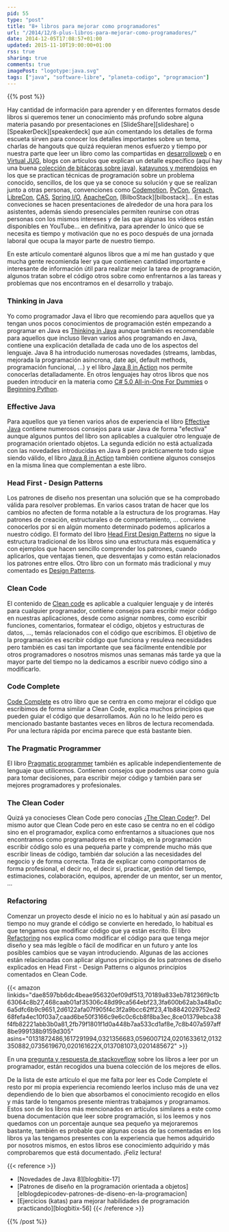 ```yaml
---
pid: 55
type: "post"
title: "8+ libros para mejorar como programadores"
url: "/2014/12/8-plus-libros-para-mejorar-como-programadores/"
date: 2014-12-05T17:08:57+01:00
updated: 2015-11-10T19:00:00+01:00
rss: true
sharing: true
comments: true
imagePost: "logotype:java.svg"
tags: ["java", "software-libre", "planeta-codigo", "programacion"]
---
```


{{% post %}}

Hay cantidad de información para aprender y en diferentes formatos desde libros si queremos tener un conocimiento más profundo sobre alguna materia pasando por presentaciones en [SlideShare][slideshare] o [SpeakerDeck][speakerdeck] que aún comentando los detalles de forma escueta sirven para conocer los detalles importantes sobre un tema, charlas de hangouts que quizá requieran menos esfuerzo y tiempo por nuestra parte que leer un libro como las compartidas en [desarrolloweb](https://www.desarrolloweb.com/) o en [Virtual JUG](http://virtualjug.com/), blogs con artículos que explican un detalle específico (aquí hay una buena [colección de bitácoras sobre java](https://www.baeldung.com/java-blogs)), [katayunos y merendojos](http://katayunos.com/) en los que se practican técnicas de programación sobre un problema conocido, sencillos, de los que ya se conoce su solución y que se realizan junto a otras personas, convenciones como [Codemotion](http://www.codemotion.es/), [PyCon](https://es.pycon.org/), [Greach](https://greachconf.com/), [LibreCon](http://www.librecon.io/), [CAS](http://agile-spain.org), [Spring I/O](http://www.springio.net/), [ApacheCon](http://apachecon.com/), [BilboStack][bilbostack]... En estas conveciones se hacen presentaciones de alrededor de una hora para los asistentes, además siendo presenciales permiten reunirse con otras personas con los mismos intereses y de las que algunas los vídeos están disponibles en YouTube... en definitiva, para aprender lo único que se necesita es tiempo y motivación que no es poco después de una jornada laboral que ocupa la mayor parte de nuestro tiempo.

En este artículo comentaré algunos libros que a mí me han gustado y que mucha gente recomienda leer ya que contienen cantidad importante e interesante de información útil para realizar mejor la tarea de programación, algunos tratan sobre el código otros sobre como enfrentarnos a las tareas y problemas que nos encontramos en el desarrollo y trabajo.

### Thinking in Java

Yo como programador Java el libro que recomiendo para aquellos que ya tengan unos pocos conocimientos de programación estén empezando a programar en Java es [Thinking in Java](https://amzn.to/2Qo38qQ) aunque también es recomendable para aquellos que incluso llevan varios años programando en Java, contiene una explicación detallada de cada uno de los aspectos del lenguaje. Java 8 ha introducido numerosas novedades (streams, lambdas, mejorada la programación asíncrona, date api, default methods, programación funcional, ...) y el libro [Java 8 in Action](https://amzn.to/2ZThJxJ) nos permite conocerlas detalladamente. En otros lenguajes hay otros libros que nos pueden introducir en la materia como [C# 5.0 All-in-One For Dummies](https://amzn.to/39GxlsU) o [Beginning Python](https://amzn.to/35oMxHG).

### Effective Java

Para aquellos que ya tienen varios años de experiencia el libro [Effective Java](https://amzn.to/39C8Ehn) contiene numerosos consejos para usar Java de forma "efectiva" aunque algunos puntos del libro son aplicables a cualquier otro lenguaje de programación orientado objetos. La segunda edición no está actualizada con las novedades introducidas en Java 8 pero prácticamente todo sigue siendo válido, el libro <a href="v">Java 8 in Action</a> también contiene algunos consejos en la misma linea que complementan a este libro.

### Head First - Design Patterns

Los patrones de diseño nos presentan una solución que se ha comprobado válida para resolver problemas. En varios casos tratan de hacer que los cambios no afecten de forma notable a la estructura de los programas. Hay patrones de creación, estructurales o de comportamiento, ... conviene conocerlos por si en algún momento determinado podemos aplicarlos a nuestro código. El formato del libro [Head First Design Patterns](https://amzn.to/37GFpYV) no sigue la estructura tradicional de los libros sino una estructura más esquemática y con ejemplos que hacen sencillo comprender los patrones, cuando aplicarlos, que ventajas tienen, que desventajas y como están relacionados los patrones entre ellos. Otro libro con un formato más tradicional y muy comentado es [Design Patterns](https://amzn.to/36qiq3P).

### Clean Code

El contenido de [Clean code](https://amzn.to/2T0L5IS) es aplicable a cualquier lenguaje y de interés para cualquier programador, contiene consejos para escribir mejor código en nuestras aplicaciones, desde como asignar nombres, como escribir funciones, comentarios, formatear el código, objetos y estructuras de datos, ..., temás relacionados con el código que escribimos. El objetivo de la programación es escribir código que funciona y resuleva necesidades pero también es casi tan importante que sea fácilmente entendible por otros programadores o nosotros mismos unas semanas más tarde ya que la mayor parte del tiempo no la dedicamos a escribir nuevo código sino a modificarlo.

### Code Complete

[Code Complete](https://amzn.to/37Gh59B) es otro libro que se centra en como mejorar el código que escribimos de forma similar a Clean Code, explica muchos principios que pueden guiar el código que desarrollamos. Aún no lo he leído pero es mencionado bastante bastantes veces en libros de lectura recomendada. Por una lectura rápida por encima parece que está bastante bien.

### The Pragmatic Programmer

El libro [Pragmatic programmer](https://amzn.to/2MXRVuZ) también es aplicable independientemente de lenguaje que utilicemos. Contienen consejos que podemos usar como guía para tomar decisiones, para escribir mejor código y también para ser mejores programadores y profesionales.

### The Clean Coder

Quizá ya conocieses Clean Code pero conocías ¿[The Clean Coder](https://amzn.to/2MXB4II)?. Del mismo autor que Clean Code pero en este caso se centra no en el código sino en el programador, explica como enfrentarnos a situaciones que nos encontramos como programadores en el trabajo, en la programación escribir código solo es una pequeña parte y comprende mucho más que escribir lineas de código, también dar solución a las necesidades del negocio y de forma correcta. Trata de explicar como comportarnos de forma profesional, el decir no, el decir sí, practicar, gestión del tiempo, estimaciones, colaboración, equipos, aprender de un mentor, ser un mentor, ...

### Refactoring

Comenzar un proyecto desde el inicio no es lo habitual y aún así pasado un tiempo no muy grande el código se convierte en heredado, lo habitual es que tengamos que modificar código que ya están escrito. El libro [Refactoring](https://amzn.to/39CyVMm) nos explica como modificar el código para que tenga mejor diseño y sea más legible o fácil de modificar en un futuro y ante los posibles cambios que se vayan introduciendo. Algunas de las acciones están relacionadas con aplicar algunos principios de los patrones de diseño explicados en Head First - Design Patterns o algunos principios comentados en Clean Code.

{{< amazon
    linkids="dae8597bb6dc4beae956320ef09df513,70189a833eb781236f9c1b63064c8b27,468caab01af35306c48d99ca564ebf23,3fa600b62ab3a48a0c6a5dfc6b9c9651,2d6122afa07f905f4c3f2a9bcc62ff23,41b8842029752ed268fefa4ec10f03a7,caad6be50f3166c9e6c0c6cb8f8ba3ec,8ce01379ebca38f4fb82221abb3b0a81,2fb79f1801f1d0a448b7aa533cd1af8e,7c8b407a597aff8be999138b9159d305"
    asins="0131872486,1617291994,0321356683,0596007124,0201633612,0132350882,0735619670,020161622X,0137081073,0201485672" >}}

En una [pregunta y respuesta de stackoveflow](https://stackoverflow.com/questions/1711/what-is-the-single-most-influential-book-every-programmer-should-read) sobre los libros a leer por un programador, están recogidos una buena colección de los mejores de ellos.

De la lista de este artículo el que me falta por leer es Code Complete el resto por mi propia experiencia recomiendo leerlos incluso más de una vez dependiendo de lo bien que absorbamos el conocimiento recogido en ellos y más tarde lo tengamos presente mientras trabajamos y programamos. Estos son de los libros más mencionados en artículos similares a este como buena documentación que leer sobre programación, si los leemos y nos quedamos con un porcentaje aunque sea pequeño ya mejoraremos bastante, también es probable que algunas cosas de las comentadas en los libros ya las tengamos presentes con la experiencia que hemos adquirido por nosotros mismos, en estos libros ese conocimiento adquirido y más comprobaremos que está documentado. ¡Feliz lectura!

{{< reference >}}
* [Novedades de Java 8][blogbitix-17]
* [Patrones de diseño en la programación orientada a objetos][elblogdepicodev-patrones-de-diseno-en-la-programacion]
* [Ejercicios (katas) para mejorar habilidades de programación practicando][blogbitix-56]
{{< /reference >}}

{{% /post %}}
